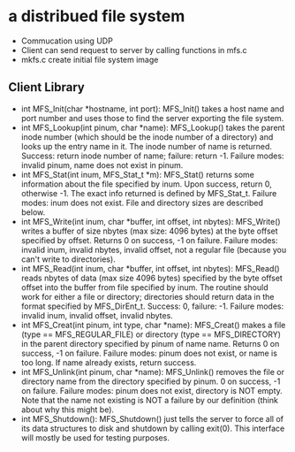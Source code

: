 # a distribued file system 
- Commucation using UDP 
- Client can send request to server by calling functions in mfs.c
- mkfs.c create initial file system image

## Client Library
- int MFS_Init(char *hostname, int port): MFS_Init() takes a host name and port number and uses those to find the server exporting the file system.
- int MFS_Lookup(int pinum, char *name): MFS_Lookup() takes the parent inode number (which should be the inode number of a directory) and looks up the entry name in it. The inode number of name is returned. Success: return inode number of name; failure: return -1. Failure modes: invalid pinum, name does not exist in pinum.
- int MFS_Stat(int inum, MFS_Stat_t *m): MFS_Stat() returns some information about the file specified by inum. Upon success, return 0, otherwise -1. The exact info returned is defined by MFS_Stat_t. Failure modes: inum does not exist. File and directory sizes are described below.
- int MFS_Write(int inum, char *buffer, int offset, int nbytes): MFS_Write() writes a buffer of size nbytes (max size: 4096 bytes) at the byte offset specified by offset. Returns 0 on success, -1 on failure. Failure modes: invalid inum, invalid nbytes, invalid offset, not a regular file (because you can't write to directories).
- int MFS_Read(int inum, char *buffer, int offset, int nbytes): MFS_Read() reads nbytes of data (max size 4096 bytes) specified by the byte offset offset into the buffer from file specified by inum. The routine should work for either a file or directory; directories should return data in the format specified by MFS_DirEnt_t. Success: 0, failure: -1. Failure modes: invalid inum, invalid offset, invalid nbytes.
- int MFS_Creat(int pinum, int type, char *name): MFS_Creat() makes a file (type == MFS_REGULAR_FILE) or directory (type == MFS_DIRECTORY) in the parent directory specified by pinum of name name. Returns 0 on success, -1 on failure. Failure modes: pinum does not exist, or name is too long. If name already exists, return success.
- int MFS_Unlink(int pinum, char *name): MFS_Unlink() removes the file or directory name from the directory specified by pinum. 0 on success, -1 on failure. Failure modes: pinum does not exist, directory is NOT empty. Note that the name not existing is NOT a failure by our definition (think about why this might be).
- int MFS_Shutdown(): MFS_Shutdown() just tells the server to force all of its data structures to disk and shutdown by calling exit(0). This interface will mostly be used for testing purposes.
